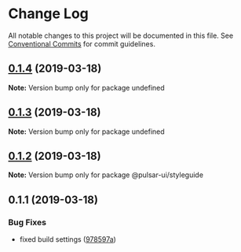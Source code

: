 # Change Log

All notable changes to this project will be documented in this file.
See [Conventional Commits](https://conventionalcommits.org) for commit guidelines.

## [0.1.4](https://github.com/adriankremer/pulsar-ui/compare/v0.1.0...v0.1.4) (2019-03-18)

**Note:** Version bump only for package undefined





## [0.1.3](https://github.com/adriankremer/pulsar-ui/compare/v0.1.0...v0.1.3) (2019-03-18)

**Note:** Version bump only for package undefined





## [0.1.2](https://github.com/adriankremer/pulsar-ui/compare/@pulsar-ui/styleguide@0.1.1...@pulsar-ui/styleguide@0.1.2) (2019-03-18)

**Note:** Version bump only for package @pulsar-ui/styleguide





## 0.1.1 (2019-03-18)


### Bug Fixes

* fixed build settings ([978597a](https://github.com/adriankremer/pulsar-ui/commit/978597a))
